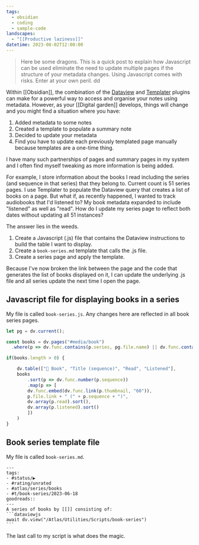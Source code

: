 ```yaml
---
tags:
  - obsidian
  - coding
  - sample-code
landscapes:
  - "[[Productive laziness]]"
datetime: 2023-08-02T12:00:00
---
```

> Here be some dragons. This is a quick post to explain how Javascript can be used eliminate the need to update multiple pages if the structure of your metadata changes. Using Javascript comes with risks. Enter at your own peril. dd

Within [[Obsidian]], the combination of the [Dataview](https://github.com/blacksmithgu/obsidian-dataview) and [Templater](https://github.com/SilentVoid13/Templater) plugins can make for a powerful way to access and organise your notes using metadata. However, as your [[Digital garden]] develops, things will change and you might find a situation where you have:

1. Added metadata to some notes
2. Created a template to populate a summary note
3. Decided to update your metadata
4. Find you have to update each previously templated page manually because templates are a one-time thing. 

I have many such partnerships of pages and summary pages in my system and I often find myself tweaking as more information is being added.

For example, I store information about the books I read including the series (and sequence in that series) that they belong to. Current count is 51 series pages. I use Templater to populate the Dataview query that creates a list of books on a page. But what if, as recently happened, I wanted to track audiobooks that I'd listened to? My book metadata expanded to include "listened" as well as "read". How do I update my series page to reflect both dates without updating all 51 instances?

The answer lies in the weeds.

1. Create a Javascript (.js) file that contains the Dataview instructions to build the table I want to display.
2. Create a `book-series.md` template that calls the .js file.
3. Create a series page and apply the template.

Because I've now broken the link between the page and the code that generates the list of books displayed on it, I can update the underlying .js file and all series update the next time I open the page.

## Javascript file for displaying books in a series
My file is called `book-series.js`. Any changes here are reflected in all book series pages.

```javascript
let pg = dv.current();

const books = dv.pages("#media/book")
  .where(p => dv.func.contains(p.series, pg.file.name) || dv.func.contains(p.series, pg.file.link) );

if(books.length > 0) {

    dv.table(["📘 Book", "Title (sequence)", "Read", "Listened"],
    books
        .sort(p => dv.func.number(p.sequence))
        .map(p => [
        dv.func.embed(dv.func.link(p.thumbnail, "60")),
        p.file.link + " (" + p.sequence + ")",
        dv.array(p.read).sort(),
        dv.array(p.listened).sort()
        ])
    )
}
```

## Book series template file
My file is called `book-series.md`.

~~~
---
tags:
- #status/▶️
- #rating/unrated 
- #atlas/series/books 
- #t/book-series/2023-06-18  
goodreads:: 
---
A series of books by [[]] consisting of:
```dataviewjs
await dv.view("/Atlas/Utilities/Scripts/book-series")
```
~~~


The last call to my script is what does the magic.
